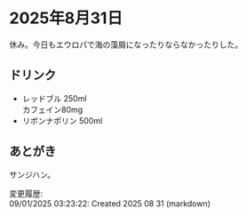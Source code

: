 # 2025年8月31日

休み。今日もエウロパで海の藻屑になったりならなかったりした。

## ドリンク

- レッドブル 250ml  
カフェイン80mg
- リボンナポリン 500ml

## あとがき

サンジハン。

変更履歴:  
09/01/2025 03:23:22: Created 2025 08 31 (markdown)  

